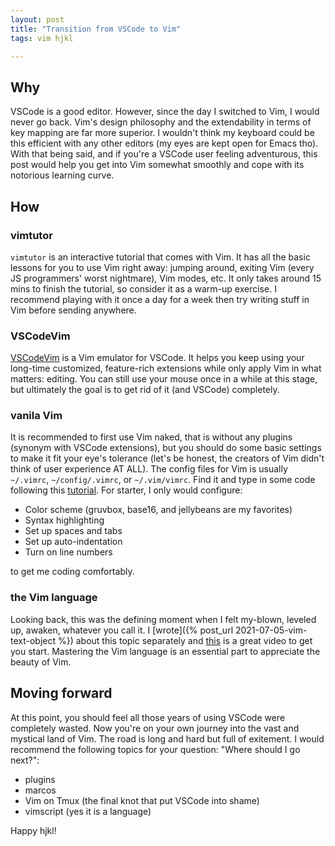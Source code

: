 ```yaml
---
layout: post
title: "Transition from VSCode to Vim"
tags: vim hjkl

---
```


## Why

VSCode is a good editor. However, since the day I switched to Vim, I would never go back. Vim's design philosophy and the extendability in terms of key mapping are far more superior. I wouldn't think my keyboard could be this efficient with any other editors (my eyes are kept open for Emacs tho). With that being said, and if you're a VSCode user feeling adventurous, this post would help you get into Vim somewhat smoothly and cope with its notorious learning curve.

## How

### vimtutor

`vimtutor` is an interactive tutorial that comes with Vim. It has all the basic lessons for you to use Vim right away: jumping around, exiting Vim (every JS programmers' worst nightmare), Vim modes, etc. It only takes around 15 mins to finish the tutorial, so consider it as a warm-up exercise. I recommend playing with it once a day for a week then try writing stuff in Vim before sending anywhere.

### VSCodeVim

[VSCodeVim](https://marketplace.visualstudio.com/items?itemName=VSCodeVim.Vim) is a Vim emulator for VSCode. It helps you keep using your long-time customized, feature-rich extensions while only apply Vim in what matters: editing. You can still use your mouse once in a while at this stage, but ultimately the goal is to get rid of it (and VSCode) completely.

### vanila Vim

It is recommended to first use Vim naked, that is without any plugins (synonym with VSCode extensions), but you should do some basic settings to make it fit your eye's tolerance (let's be honest, the creators of Vim didn't think of user experience AT ALL). The config files for Vim is usually `~/.vimrc`, `~/config/.vimrc`, or `~/.vim/vimrc`. Find it and type in some code following this [tutorial](https://dougblack.io/words/a-good-Vimrc.html). For starter, I only would configure:

- Color scheme (gruvbox, base16, and jellybeans are my favorites)
- Syntax highlighting
- Set up spaces and tabs
- Set up auto-indentation
- Turn on line numbers

to get me coding comfortably.

### the Vim language

Looking back, this was the defining moment when I felt my-blown, leveled up, awaken, whatever you call it. I [wrote]({% post_url 2021-07-05-vim-text-object %}) about this topic separately and [this](https://youtu.be/wlR5gYd6um0) is a great video to get you start. Mastering the Vim language is an essential part to appreciate the beauty of Vim.

## Moving forward

At this point, you should feel all those years of using VSCode were completely wasted. Now you're on your own journey into the vast and mystical land of Vim. The road is long and hard but full of exitement. I would recommend the following topics for your question: "Where should I go next?":

- plugins
- marcos
- Vim on Tmux (the final knot that put VSCode into shame)
- vimscript (yes it is a language)

Happy hjkl!
